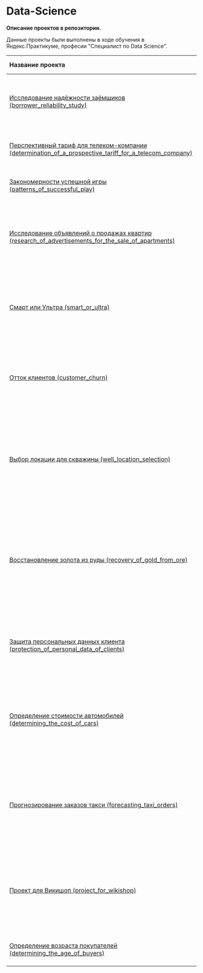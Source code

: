 # Data-Science

**Описание проектов в репозитории.**

Данные проекты были выполнены в ходе обучения в Яндекс.Практикуме, професии "Специалист по Data Science".


|Название проекта|Описание|Используемые библиотеки|Статус проекта|
|:---------------|:-------|:----------------------|:-------------|
|<a href="https://github.com/JulijaBondarenko/Data-Science/tree/main/borrower_reliability_study">Исследование надёжности заёмщиков (borrower_reliability_study)</a>|Нужно разобраться, влияет ли семейное положение и количество детей клиента на факт погашения кредита в срок|pandas, pymystem3, Mystem|завершён|
|<a href="https://github.com/JulijaBondarenko/Data-Science/tree/main/determination_of_a_prospective_tariff_for_a_telecom_company">Перспективный тариф для телеком-компании (determination_of_a_prospective_tariff_for_a_telecom_company)</a>|Нужно проанализировать поведение клиентов и сделать вывод — какой тариф лучше|pandas, numpy, scipy, matplotlib, seaborn|завершён|
|<a href="https://github.com/JulijaBondarenko/Data-Science/tree/main/patterns_of_successful_play">Закономерности успешной игры (patterns_of_successful_play)</a>|Нужно выявить определяющие успешность игры закономерности|pandas, numpy, scipy, matplotlib, seaborn|завершён|
|<a href="https://github.com/JulijaBondarenko/Data-Science/tree/main/research_of_advertisements_for_the_sale_of_apartments">Исследование объявлений о продажах квартир (research_of_advertisements_for_the_sale_of_apartments)</a>|Установить параметры, которые позволят построить автоматизированную систему для отслеживания аномалий и мошенническую деятельность|pandas, matplotlib, seaborn|завершён|
|<a href="https://github.com/JulijaBondarenko/Data-Science/tree/main/smart_or_ultra">Смарт или Ультра (smart_or_ultra)</a>|Нужно построить модель для задачи классификации, которая выберет подходящий тариф|pandas, numpy, random, sklearn.model_selection, sklearn.tree, sklearn.ensemble, sklearn.dummy, sklearn.linear_model, sklearn.metrics, sklearn.ensemble|завершён|
|<a href="https://github.com/Data-Science-Specialist/Data-Science/tree/main/сustomer_churn">Отток клиентов (сustomer_churn)</a>|Нужно построить модель предельно большим значением F1-меры|pandas, numpy, random, sklearn.model_selection, sklearn.tree, sklearn.metrics, sklearn.ensemble, sklearn.dummy, sklearn.linear_model, sklearn.ensemble|завершён|
|<a href="https://github.com/Data-Science-Specialist/Data-Science/tree/main/well_location_selection">Выбор локации для скважины (well_location_selection)</a>|Нужно построить модель машинного обучения, которая поможет определить регион, где добыча принесёт наибольшую прибыль. Проанализировать возможную прибыль и риски техникой Bootstrap|pandas, numpy, seaborn, math, matplotlib.pyplot, sklearn.model_selection, sklearn.metrics, sklearn.linear_model, sklearn.ensemble, sklearn.preprocessing|завершён|
|<a href="https://github.com/Data-Science-Specialist/Data-Science/blob/main/recovery_of_gold_from_ore/README.md">Восстановление золота из руды (recovery_of_gold_from_ore)</a>|Нужно подготовить прототип модели машинного обучения для компании «Цифры». Модель должна предсказать коэффициент восстановления золота из золотосодержащей руды.|pandas, numpy, random, matplotlib.pyplot, scipy.stats, plotly.express, plotly.graph_objects, seaborn, sklearn.model_selection, sklearn.tree, sklearn.metrics, sklearn.ensemble, sklearn.dummy, sklearn.linear_model, sklearn.ensemble|завершён|
|<a href="https://github.com/Data-Science-Specialist/Data-Science/tree/main/protection_of_personal_data_of_clients">Защита персональных данных клиента (protection_of_personal_data_of_clients)</a>|Нужно защитить данные, чтобы при преобразовании качество моделей машинного обучения не ухудшилось.|pandas, matplotlib.pyplot, numpy, scipy.stats, plotly.express, plotly.graph_objects, seaborn, sklearn.linear_model, sklearn.metrics|завершён|
|<a href="https://github.com/Data-Science-Specialist/Data-Science/tree/main/determining_the_cost_of_cars">Определение стоимости автомобилей (determining_the_cost_of_cars)</a>|Нужно построить модель для определения стоимости.|pandas, numpy, random, sklearn.model_selection, sklearn.tree, sklearn.metrics, sklearn.ensemble, sklearn.dummy, sklearn.linear_model, sklearn.preprocessing, lightgbm, catboost, seaborn, matplotlib, time|завершён|
|<a href="https://github.com/Data-Science-Specialist/Data-Science/tree/main/forecasting_taxi_orders">Прогнозирование заказов такси (forecasting_taxi_orders)</a>|Нужно спрогнозировать количество заказов такси на следующий час и постройть модель для такого предсказания.|pandas, numpy, statsmodels, sklearn.model_selection, sklearn.tree, sklearn.metrics, sklearn.ensemble, sklearn.dummy, sklearn.linear_model, sklearn.preprocessing, lightgbm, catboost, seaborn, matplotlib, time|завершён|
|<a href="https://github.com/Data-Science-Specialist/Data-Science/tree/main/project_for_wikishop">Проект для Викишоп (project_for_wikishop)</a>|Нужно обучить модель классифицировать комментарии на позитивные и негативные.|pandas, numpy, nltk, sklearn.model_selection, sklearn.tree, sklearn.metrics, sklearn.ensemble, sklearn.dummy, sklearn.linear_model, sklearn.preprocessing, lightgbm, catboost, seaborn, matplotlib, time, BERT|завершён|
|<a href="https://github.com/Data-Science-Specialist/Data-Science/tree/main/determining_the_age_of_buyers">Определение возраста покупателей (determining_the_age_of_buyers)</a>|Нужно обучить нейронную сеть на наборе фотографий покупателей.|pandas, numpy, matplotlib, keras|завершён|
